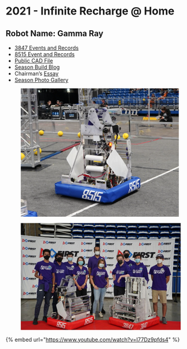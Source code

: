 # 2021 - Infinite Recharge @ Home

## Robot Name: Gamma Ray

* [3847 Events and Records](https://www.thebluealliance.com/team/3847/2021)
* [8515 Event and Records](https://www.thebluealliance.com/team/8515/2021)
* [Public CAD File](https://cad.onshape.com/documents/03d076748341dba39af4d88b/w/7cdc06b163a942175133e915/e/8a46e24e93b717764a5d4128)
* [Season Build Blog](https://www.chiefdelphi.com/t/spectrum-3847-build-blog-2021/393065)
* Chairman’s [Essay](https://drive.google.com/file/d/1kYd-llgQaFqdWOwqPQNL8I\_zvUaVDriX/view?usp=share\_link)
* [Season Photo Gallery](https://photos.spectrum3847.org/2021-FRC/Gamma-Ray-2021)

<figure><img src="../.gitbook/assets/image (3).png" alt="" width="419"><figcaption></figcaption></figure>

<figure><img src="../.gitbook/assets/image (2) (1).png" alt="" width="563"><figcaption></figcaption></figure>

{% embed url="https://www.youtube.com/watch?v=I77Dz9pfds4" %}

